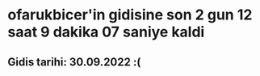 # ofarukbicer'in gidisine son 2 gun 12 saat 9 dakika 07 saniye kaldi

## Gidis tarihi: 30.09.2022 :(